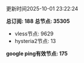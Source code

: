 更新时间2025-10-01 23:22:24

**总订阅: 188**
**总节点: 35305**
- vless节点: 9629
- hysteria2节点: 13

**google ping有效节点: 175**
